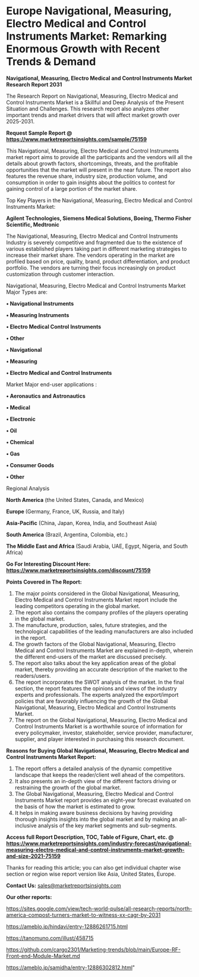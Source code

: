  # Europe Navigational, Measuring, Electro Medical and Control Instruments Market: Remarking Enormous Growth with Recent Trends & Demand

<strong>Navigational, Measuring, Electro Medical and Control Instruments Market Research Report 2031</strong>

The Research Report on Navigational, Measuring, Electro Medical and Control Instruments Market is a Skillful and Deep Analysis of the Present Situation and Challenges. This research report also analyzes other important trends and market drivers that will affect market growth over 2025-2031.

<strong>Request Sample Report @ <a href=https://www.marketreportsinsights.com/sample/75159>https://www.marketreportsinsights.com/sample/75159</a></strong>

This Navigational, Measuring, Electro Medical and Control Instruments market report aims to provide all the participants and the vendors will all the details about growth factors, shortcomings, threats, and the profitable opportunities that the market will present in the near future. The report also features the revenue share, industry size, production volume, and consumption in order to gain insights about the politics to contest for gaining control of a large portion of the market share.

Top Key Players in the Navigational, Measuring, Electro Medical and Control Instruments Market:

<strong>Agilent Technologies, Siemens Medical Solutions, Boeing, Thermo Fisher Scientific, Medtronic</strong>

The Navigational, Measuring, Electro Medical and Control Instruments Industry is severely competitive and fragmented due to the existence of various established players taking part in different marketing strategies to increase their market share. The vendors operating in the market are profiled based on price, quality, brand, product differentiation, and product portfolio. The vendors are turning their focus increasingly on product customization through customer interaction.

Navigational, Measuring, Electro Medical and Control Instruments Market Major Types are:

<strong>• Navigational Instruments

• Measuring Instruments

• Electro Medical Control Instruments

• Other

• Navigational

• Measuring

• Electro Medical and Control Instruments</strong>

Market Major end-user applications :

<strong>• Aeronautics and Astronautics

• Medical

• Electronic

• Oil

• Chemical

• Gas

• Consumer Goods

• Other</strong>

Regional Analysis

</u><strong><b>North America</b></strong> (the United States, Canada, and Mexico)

<strong><b>Europe </b></strong>(Germany, France, UK, Russia, and Italy)

<strong><b>Asia-Pacific</b></strong> (China, Japan, Korea, India, and Southeast Asia)

<strong><b>South America</b></strong> (Brazil, Argentina, Colombia, etc.)

<strong><b>The Middle East and Africa</b></strong> (Saudi Arabia, UAE, Egypt, Nigeria, and South Africa)

<strong>Go For Interesting Discount Here: <a href=https://www.marketreportsinsights.com/discount/75159>https://www.marketreportsinsights.com/discount/75159</a></strong>

<strong>Points Covered in The Report:</strong>
<ol>
  <li>The major points considered in the Global Navigational, Measuring, Electro Medical and Control Instruments Market report include the leading competitors operating in the global market.</li>
  <li>The report also contains the company profiles of the players operating in the global market.</li>
  <li>The manufacture, production, sales, future strategies, and the technological capabilities of the leading manufacturers are also included in the report.</li>
  <li>The growth factors of the Global Navigational, Measuring, Electro Medical and Control Instruments Market are explained in-depth, wherein the different end-users of the market are discussed precisely.</li>
  <li>The report also talks about the key application areas of the global market, thereby providing an accurate description of the market to the readers/users.</li>
  <li>The report incorporates the SWOT analysis of the market. In the final section, the report features the opinions and views of the industry experts and professionals. The experts analyzed the export/import policies that are favorably influencing the growth of the Global Navigational, Measuring, Electro Medical and Control Instruments Market.</li>
  <li>The report on the Global Navigational, Measuring, Electro Medical and Control Instruments Market is a worthwhile source of information for every policymaker, investor, stakeholder, service provider, manufacturer, supplier, and player interested in purchasing this research document.</li>
</ol>
<strong>Reasons for Buying Global Navigational, Measuring, Electro Medical and Control Instruments Market Report:</strong>

<ol>
  <li>The report offers a detailed analysis of the dynamic competitive landscape that keeps the reader/client well ahead of the competitors.</li>
  <li>It also presents an in-depth view of the different factors driving or restraining the growth of the global market.</li>
  <li>The Global Navigational, Measuring, Electro Medical and Control Instruments Market report provides an eight-year forecast evaluated on the basis of how the market is estimated to grow.</li>
  <li>It helps in making aware business decisions by having providing thorough insights insights into the global market and by making an all-inclusive analysis of the key market segments and sub-segments.</li>
</ol>
<strong>Access full Report Description, TOC, Table of Figure, Chart, etc. @ <a href=https://www.marketreportsinsights.com/industry-forecast/navigational-measuring-electro-medical-and-control-instruments-market-growth-and-size-2021-75159>https://www.marketreportsinsights.com/industry-forecast/navigational-measuring-electro-medical-and-control-instruments-market-growth-and-size-2021-75159</a></strong>


Thanks for reading this article; you can also get individual chapter wise section or region wise report version like Asia, United States, Europe.

<strong>Contact Us:</strong>
sales@marketreportsinsights.com

<strong>Our other reports:</strong>

<a href=https://sites.google.com/view/tech-world-pulse/all-research-reports/north-america-compost-turners-market-to-witness-xx-cagr-by-2031>https://sites.google.com/view/tech-world-pulse/all-research-reports/north-america-compost-turners-market-to-witness-xx-cagr-by-2031</a>

<a href=https://ameblo.jp/hindavi/entry-12886261715.html>https://ameblo.jp/hindavi/entry-12886261715.html</a>

<a href=https://tanomuno.com/illust/458715>https://tanomuno.com/illust/458715</a>

<a href=https://github.com/cargo2301/Marketing-trends/blob/main/Europe-RF-Front-end-Module-Market.md>https://github.com/cargo2301/Marketing-trends/blob/main/Europe-RF-Front-end-Module-Market.md</a>

<a href=https://ameblo.jp/samidha/entry-12886302812.html>https://ameblo.jp/samidha/entry-12886302812.html</a>"
